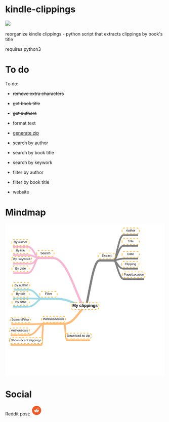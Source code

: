 # kindle-clippings
![](https://img.shields.io/badge/status-postponed-yellow.svg)

reorganize kindle clippings - python script that extracts clippings by book's title

requires python3

# To do

To do:
* ~~remove extra characters~~
* ~~get book title~~
* ~~get authors~~
* format text
* [generate zip](https://stackoverflow.com/a/25650295/7972851)

* search by author
* search by book title
* search by keywork

* filter by author
* filter by book title

* website

# Mindmap

![](res/mindmap.png)



# Social

Reddit post:
<a href="https://www.reddit.com/r/kindle/comments/cfkbzl/my_clippings_extract_and_organize_kindle/" rel="some text">![reddit post](/res/iconfinder_social-36_1591892.png)</a>
